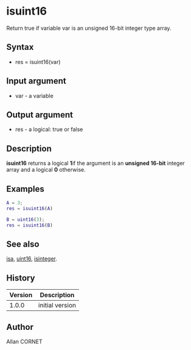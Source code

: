 

# isuint16

Return true if variable var is an unsigned 16-bit integer type array.

## Syntax

- res = isuint16(var)

## Input argument

 - var - a variable

## Output argument

 - res - a logical: true or false

## Description

<b>isuint16</b> returns a logical <b>1</b>if the argument is an <b>unsigned 16-bit</b> integer array and a logical <b>0</b> otherwise.

## Examples

```matlab
A = 3;
res = isuint16(A)
```
```matlab
B = uint16(3);
res = isuint16(B)
```

## See also

[isa](isa.md), [uint16](../integer/uint16.md), [isinteger](isinteger.md).
## History

|Version|Description|
|------|------|
|1.0.0|initial version|


## Author

Allan CORNET



